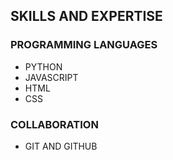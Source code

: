 ## SKILLS AND EXPERTISE
### PROGRAMMING LANGUAGES

- PYTHON
- JAVASCRIPT
- HTML
- CSS

### COLLABORATION
- GIT AND GITHUB
